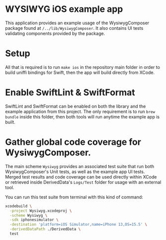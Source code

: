 # WYSIWYG iOS example app

This application provides an example usage of the WysiwygComposer 
package found at `/../lib/WysiwygComposer`.
It also contains UI tests validating components provided by the package.

# Setup

All that is required is to run `make ios` in the repository main folder
in order to build uniffi bindings for Swift, then the app will build
directly from XCode.

# Enable SwiftLint & SwiftFormat

SwiftLint and SwiftFormat can be enabled on both the library and the
example application from this project. The only requirement is to run `brew bundle` inside this folder, then both tools will run anytime the
example app is built.

# Gather global code coverage for WysiwygComposer.

The main scheme `Wysiwyg` provides an associated test suite that run both
WysiwygComposer's Unit tests, as well as the example app UI tests. Merged 
test results and code coverage can be used directly within XCode or 
retrieved inside DerivedData's `Logs/Test` folder for usage with an 
external tool.

You can run this test suite from terminal with this kind of command:

```bash
xcodebuild \
  -project Wysiwyg.xcodeproj \
  -scheme Wysiwyg \
  -sdk iphonesimulator \
  -destination 'platform=iOS Simulator,name=iPhone 13,OS=15.5' \
  -derivedDataPath ./DerivedData \
  test
```